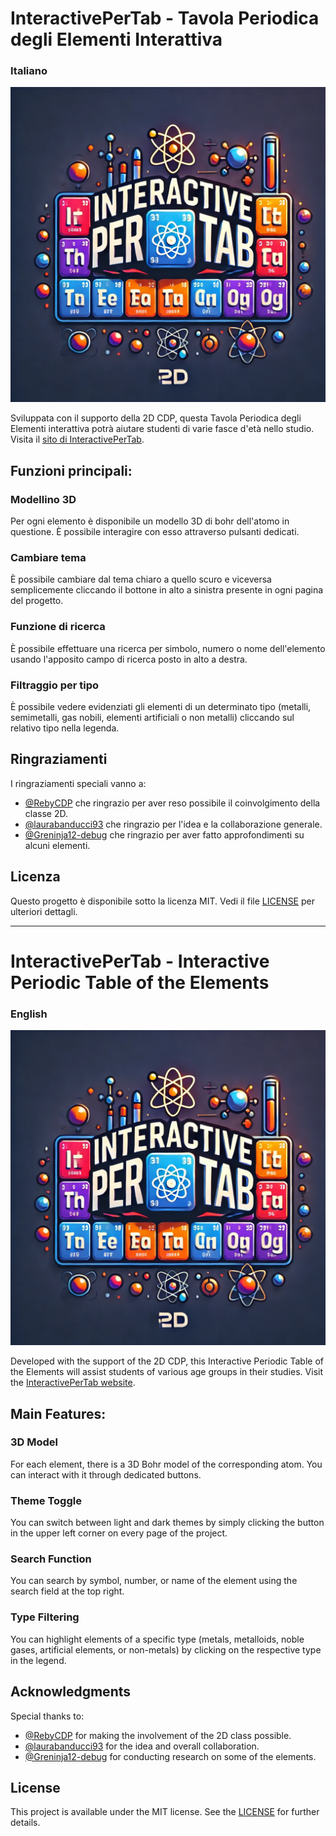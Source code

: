 # InteractivePerTab - Tavola Periodica degli Elementi Interattiva
### Italiano

![logo_InteractivePerTab](src/assets/favicon.ico)

Sviluppata con il supporto della 2D CDP, questa Tavola Periodica degli Elementi interattiva potrà aiutare studenti di varie fasce d'età nello studio.
Visita il [sito di InteractivePerTab](https://interactivepertab2.webnode.page).

## Funzioni principali:

### Modellino 3D

Per ogni elemento è disponibile un modello 3D di bohr dell'atomo in questione. È possibile interagire con esso attraverso pulsanti dedicati.

### Cambiare tema

È possibile cambiare dal tema chiaro a quello scuro e viceversa semplicemente cliccando il bottone in alto a sinistra presente in ogni pagina del progetto.

### Funzione di ricerca

È possibile effettuare una ricerca per simbolo, numero o nome dell'elemento usando l'apposito campo di ricerca posto in alto a destra.

### Filtraggio per tipo

È possibile vedere evidenziati gli elementi di un determinato tipo (metalli, semimetalli, gas nobili, elementi artificiali o non metalli) cliccando sul relativo tipo nella legenda.

## Ringraziamenti

I ringraziamenti speciali vanno a:

- [@RebyCDP](https://github.com/RebyCDP) che ringrazio per aver reso possibile il coinvolgimento della classe 2D.
- [@laurabanducci93](https://github.com/laurabanducci93) che ringrazio per l'idea e la collaborazione generale.
- [@Greninja12-debug](https://github.com/Greninja12-debug) che ringrazio per aver fatto approfondimenti su alcuni elementi.

## Licenza

Questo progetto è disponibile sotto la licenza MIT. Vedi il file [LICENSE](LICENSE) per ulteriori dettagli.

---

# InteractivePerTab - Interactive Periodic Table of the Elements
### English

![logo_InteractivePerTab](src/assets/favicon.ico)

Developed with the support of the 2D CDP, this Interactive Periodic Table of the Elements will assist students of various age groups in their studies.
Visit the [InteractivePerTab website](https://interactivepertab2.webnode.page).

## Main Features:

### 3D Model

For each element, there is a 3D Bohr model of the corresponding atom. You can interact with it through dedicated buttons.

### Theme Toggle

You can switch between light and dark themes by simply clicking the button in the upper left corner on every page of the project.

### Search Function

You can search by symbol, number, or name of the element using the search field at the top right.

### Type Filtering

You can highlight elements of a specific type (metals, metalloids, noble gases, artificial elements, or non-metals) by clicking on the respective type in the legend.

## Acknowledgments

Special thanks to:

- [@RebyCDP](https://github.com/RebyCDP) for making the involvement of the 2D class possible.
- [@laurabanducci93](https://github.com/laurabanducci93) for the idea and overall collaboration.
- [@Greninja12-debug](https://github.com/Greninja12-debug) for conducting research on some of the elements.

## License

This project is available under the MIT license. See the [LICENSE](LICENSE) for further details.

